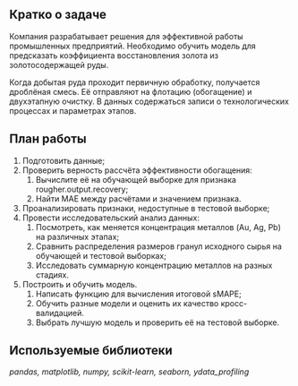 ## Кратко о задаче

Компания разрабатывает решения для эффективной работы промышленных предприятий. Необходимо обучить модель для предсказать коэффициента восстановления золота из золотосодержащей руды. 

Когда добытая руда проходит первичную обработку, получается дроблёная смесь. Её отправляют на флотацию (обогащение) и двухэтапную очистку. В данных содержаться записи о технологических процессах и параметрах этапов.

## План работы

1. Подготовить данные;
2. Проверить верность рассчёта эффективности обогащения:
     1. Вычислите её на обучающей выборке для признака rougher.output.recovery;
     2.  Найти MAE между расчётами и значением признака.
3. Проанализировать признаки, недоступные в тестовой выборке;
4. Провести исследовательский анализ данных:
     1. Посмотреть, как меняется концентрация металлов (Au, Ag, Pb) на различных этапах;
     2. Сравнить распределения размеров гранул исходного сырья на обучающей и тестовой выборках;
     3. Исследовать суммарную концентрацию металлов на разных стадиях.
5. Построить и обучить модель.
     1. Написать функцию для вычисления итоговой sMAPE;
     2. Обучить разные модели и оценить их качество кросс-валидацией.
     3. Выбрать лучшую модель и проверить её на тестовой выборке.

## Используемые библиотеки
*pandas, matplotlib, numpy, scikit-learn, seaborn, ydata_profiling*
